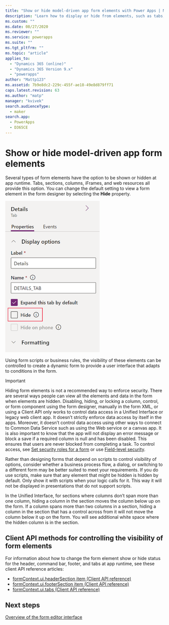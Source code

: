 ```yaml
---
title: "Show or hide model-driven app form elements with Power Apps | MicrosoftDocs"
description: "Learn how to display or hide from elements, such as tabs, sections, or fields"
ms.custom: ""
ms.date: 08/27/2020
ms.reviewer: ""
ms.service: powerapps
ms.suite: ""
ms.tgt_pltfrm: ""
ms.topic: "article"
applies_to: 
  - "Dynamics 365 (online)"
  - "Dynamics 365 Version 9.x"
  - "powerapps"
author: "Mattp123"
ms.assetid: 7b9e8dc2-229c-455f-ae18-49e8d879ff71
caps.latest.revision: 63
ms.author: "matp"
manager: "kvivek"
search.audienceType: 
  - maker
search.app: 
  - PowerApps
  - D365CE
---
```

# Show or hide model-driven app form elements

Several types of form elements have the option to be shown or hidden at app runtime. Tabs, sections, columns, iFrames, and web resources all provide this option. You can change the default setting to view a form element in the form designer by selecting the **Hide** property.

<img src = "media/hide-property.png" alt = "Hide property for a tab on a form" width = "300" height = "481">

Using form scripts or business rules, the visibility of these elements can be controlled to create a dynamic form to provide a user interface that adapts to conditions in the form.  
  
> [!IMPORTANT]
> Hiding form elements is not a recommended way to enforce security. There are several ways people can view all the elements and data in the form when elements are hidden. 
> Disabling, hiding, or locking a column, control, or form component using the form designer, manually in the form XML, or using a Client API only works to control data access in a Unified Interface or legacy web client app. It doesn’t strictly enforce data access by itself in the apps. Moreover, it doesn’t control data access using other ways to connect to Common Data Service such as using the Web service or a canvas app. It is also important to know that the app will not display an error message or block a save if a required column is null and has been disabled. This ensures that users are never blocked from completing a task. To control access, see [Set security roles for a form](control-access-forms.md#set-security-roles-for-a-form) or use [Field-level security](/power-platform/admin/field-level-security).
  
Rather than designing forms that depend on scripts to control visibility of options, consider whether a business process flow, a dialog, or switching to a different form may be better suited to meet your requirements. If you do use scripts, make sure that any element that might be hidden is hidden by default. Only show it with scripts when your logic calls for it. This way it will not be displayed in presentations that do not support scripts.

In the Unified Interface, for sections where columns don’t span more than one column, hiding a column in the section moves the column below up on the form. If a column spans more than two columns in a section, hiding a column in the section that has a control across from it will not move the column below it up on the form. You will see additional white space where the hidden column is in the section.

## Client API methods for controlling the visibility of form elements

For information about how to change the form element show or hide status for the header, command bar, footer, and tabs at app runtime, see these client API reference articles:
- [formContext.ui.headerSection item (Client API reference)](../../developer/model-driven-apps/clientapi/reference/formContext-ui-headerSection.md)
- [formContext.ui.footerSection item (Client API reference)](../../developer/model-driven-apps/clientapi/reference/formContext-ui-footerSection.md)
- [formContext.ui.tabs (Client API reference)](../../developer/model-driven-apps/clientapi/reference/formContext-ui-tabs.md)

## Next steps

[Overview of the form editor interface](form-editor-user-interface-legacy.md)
